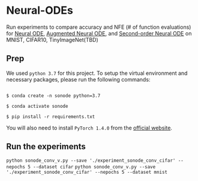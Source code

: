 # Neural-ODEs

Run experiments to compare accuracy and NFE (# of function evaluations) for [Neural ODE](https://arxiv.org/pdf/1806.07366.pdf), [Augmented Neural ODE](https://arxiv.org/abs/1904.01681), and [Second-order Neural ODE](https://arxiv.org/abs/2109.14158) on MNIST, CIFAR10, TinyImageNet(TBD)

## Prep

We used `python 3.7` for this project. To setup the virtual environment and necessary packages, please run the following commands:

```

$ conda create -n sonode python=3.7

$ conda activate sonode

$ pip install -r requirements.txt

```

You will also need to install `PyTorch 1.4.0` from the [official website](https://pytorch.org/).

## Run the experiments

`python sonode_conv_v.py --save './experiment_sonode_conv_cifar' --nepochs 5 --dataset cifar` 
`python sonode_conv_v.py --save './experiment_sonode_conv_cifar' --nepochs 5 --dataset mnist` 
